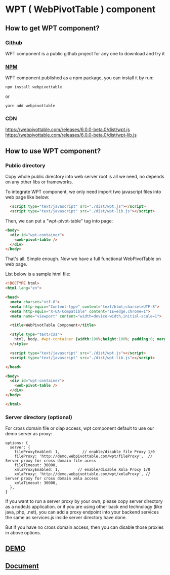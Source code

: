 # WPT ( WebPivotTable ) component

## How to get WPT component?

### [Github](https://github.com/bright-sea/webpivottable)

WPT component is a public github project for any one to download and try it

### [NPM](https://www.npmjs.com/package/webpivottable)

WPT component published as a npm package, you can install it by run:

```
npm install webpivottable
```

or
```
yarn add webpivottable
```

### CDN

https://webpivottable.com/releases/6.0.0-beta.0/dist/wpt.js
https://webpivottable.com/releases/6.0.0-beta.0/dist/wpt-lib.js



## How to use WPT component?


### Public directory

Copy whole public directory into web server root is all we need, no depends on any other libs or frameworks.

To integrate WPT component, we only need import two javascript files into web page like below:

```html
  <script type="text/javascript" src="./dist/wpt.js"></script>
  <script type="text/javascript" src="./dist/wpt-lib.js"></script>
```

Then, we can put a "wpt-pivot-table" tag into page:
```html
<body>
  <div id="wpt-container">
    <web-pivot-table />
  </div>
</body>
``` 
 
That's all. Simple enough. Now we have a full functional WebPivotTable on web page.       
 
List below is a sample html file:
```html
<!DOCTYPE html>
<html lang="en">

<head>
  <meta charset="utf-8">
  <meta http-equiv="Content-type" content="text/html;charset=UTF-8">
  <meta http-equiv="X-UA-Compatible" content="IE=edge,chrome=1">
  <meta name="viewport" content="width=device-width,initial-scale=1">

  <title>WebPivotTable Component</title>

  <style type="text/css">
    html, body, #wpt-container {width:100%;height:100%; padding:0; margin:0;}
  </style>

  <script type="text/javascript" src="./dist/wpt.js"></script>
  <script type="text/javascript" src="./dist/wpt-lib.js"></script>

</head>

<body>
  <div id="wpt-container">
    <web-pivot-table />
  </div>
</body>

</html>
```  

### Server directory (optional)

For cross domain file or olap access, wpt component default to use our demo server as proxy:

```
options: {
  server: {
    fileProxyEnabled: 1,          // enable/disable file Proxy 1/0
    fileProxy: 'http://demo.webpivottable.com/wpt/fileProxy',  // Server proxy for cross domain file acess
    fileTimeout: 30000,
    xmlaProxyEnabled: 1,        // enable/disable Xmla Proxy 1/0
    xmlaProxy: 'http://demo.webpivottable.com/wpt/xmlaProxy', // Server proxy for cross domain xmla access
    xmlaTimeout: 30000,
  },
}  
``` 

If you want to run a server proxy by your own, please copy server directory as a nodeJs application.
or if you are using other back end technology (like java, php, .net), you can add a proxy endpoint into your
backend services the same as services.js inside server directory have done.


But if you have no cross domain access, then you can disable those proxies in above options. 


## [DEMO](https://webpivottable.com/demo)


## [Document](https://webpivottable.com/doc)

